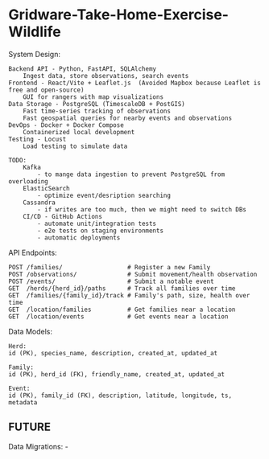 # Gridware-Take-Home-Exercise-Wildlife

System Design:

    Backend API - Python, FastAPI, SQLAlchemy
        Ingest data, store observations, search events
    Frontend - React/Vite + Leaflet.js	(Avoided Mapbox because Leaflet is free and open-source)
        GUI for rangers with map visualizations
    Data Storage - PostgreSQL (TimescaleDB + PostGIS)	
        Fast time-series tracking of observations
        Fast geospatial queries for nearby events and observations
    DevOps - Docker + Docker Compose	
        Containerized local development
    Testing - Locust
        Load testing to simulate data

    TODO:
        Kafka
            - to mange data ingestion to prevent PostgreSQL from overloading
        ElasticSearch 
            - optimize event/desription searching
        Cassandra
            - if writes are too much, then we might need to switch DBs
        CI/CD - GitHub Actions
            - automate unit/integration tests
            - e2e tests on staging environments
            - automatic deployments
        


API Endpoints:

    POST /families/                  # Register a new Family
    POST /observations/              # Submit movement/health observation
    POST /events/                    # Submit a notable event
    GET  /herds/{herd_id}/paths      # Track all families over time
    GET  /families/{family_id}/track # Family's path, size, health over time
    GET  /location/families          # Get families near a location
    GET  /location/events            # Get events near a location

Data Models:

    Herd:
    id (PK), species_name, description, created_at, updated_at

    Family:
    id (PK), herd_id (FK), friendly_name, created_at, updated_at

    Event:
    id (PK), family_id (FK), description, latitude, longitude, ts, metadata



## FUTURE ##
Data Migrations:
    - 